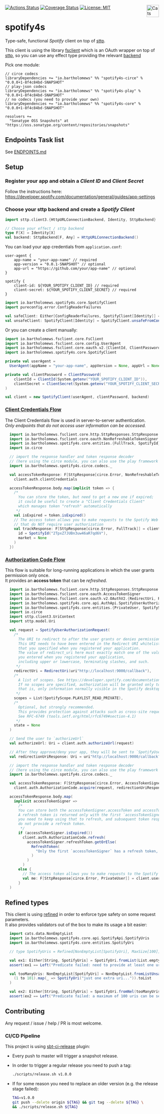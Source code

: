 [![Actions Status](https://github.com/bartholomews/spotify4s/workflows/build/badge.svg)](https://github.com/bartholomews/spotify4s/actions)
[![Coverage Status](https://coveralls.io/repos/github/bartholomews/spotify4s/badge.svg)](https://coveralls.io/github/bartholomews/spotify4s)
[![License: MIT](https://img.shields.io/badge/License-MIT-blue.svg)](https://github.com/bartholomews/spotify4s/blob/master/LICENSE)
<a href="https://typelevel.org/cats/"><img src="https://typelevel.org/cats/img/cats-badge.svg" height="40px" align="right" alt="Cats friendly" /></a>

# spotify4s
Type-safe, functional *Spotify* client on top of [sttp](https://sttp.softwaremill.com/en/stable).

This client is using the library [fsclient](https://github.com/bartholomews/fsclient)
which is an OAuth wrapper on top of [sttp](https://sttp.softwaremill.com/en/stable),
so you can use any effect type providing the relevant [backend](https://sttp.softwaremill.com/en/stable/backends/summary.html)

Pick one module:

```
// circe codecs
libraryDependencies += "io.bartholomews" %% "spotify4s-circe" % "0.0.0+1-8f4c84bd-SNAPSHOT"
// play-json codecs
libraryDependencies += "io.bartholomews" %% "spotify4s-play" % "0.0.0+1-8f4c84bd-SNAPSHOT"
// no codecs (you need to provide your own)
libraryDependencies += "io.bartholomews" %% "spotify4s-core" % "0.0.0+1-8f4c84bd-SNAPSHOT"

resolvers +=
  "Sonatype OSS Snapshots" at "https://oss.sonatype.org/content/repositories/snapshots"
```

## Endpoints Task list

See [ENDPOINTS.md](https://github.com/bartholomews/spotify4s/blob/master/ENDPOINTS.md)

## Setup

### Register your app and obtain a *Client ID* and *Client Secret*

Follow the instructions here: https://developer.spotify.com/documentation/general/guides/app-settings

### Choose your sttp backend and create a *Spotify Client*

```scala
import sttp.client3.{HttpURLConnectionBackend, Identity, SttpBackend}

// Choose your effect / sttp backend
type F[X] = Identity[X]
val backend: SttpBackend[F, Any] = HttpURLConnectionBackend()
```

You can load your app credentials from `application.conf`:

```
user-agent {
    app-name = "your-app-name" // required
    app-version = "0.0.1-SNAPSHOT" // optional
    app-url = "https://github.com/your/app-name" // optional
}

spotify {
    client-id: ${YOUR_SPOTIFY_CLIENT_ID} // required
    client-secret: ${YOUR_SPOTIFY_CLIENT_SECRET} // required
}
```

```scala
import io.bartholomews.spotify4s.core.SpotifyClient
import pureconfig.error.ConfigReaderFailures

val safeClient: Either[ConfigReaderFailures, SpotifyClient[Identity]] = SpotifyClient.fromConfig(backend)
val unsafeClient: SpotifyClient[Identity] = SpotifyClient.unsafeFromConfig(backend)
```

Or you can create a client manually:

```scala
import io.bartholomews.fsclient.core.FsClient
import io.bartholomews.fsclient.core.config.UserAgent
import io.bartholomews.fsclient.core.oauth.v2.{ClientId, ClientPassword, ClientSecret}
import io.bartholomews.spotify4s.core.SpotifyClient

private val userAgent =
  UserAgent(appName = "your-app-name", appVersion = None, appUrl = None)

private val clientPassword = ClientPassword(
    clientId = ClientId(System.getenv("YOUR_SPOTIFY_CLIENT_ID")),
    clientSecret = ClientSecret(System.getenv("YOUR_SPOTIFY_CLIENT_SECRET"))
)

val client = new SpotifyClient(userAgent, clientPassword, backend)
```

### [Client Credentials Flow](https://developer.spotify.com/documentation/general/guides/authorization-guide/#client-credentials-flow)

The Client Credentials flow is used in server-to-server authentication.  
*Only endpoints that do not access user information can be accessed.*

```scala
  import io.bartholomews.fsclient.core.http.SttpResponses.SttpResponse
  import io.bartholomews.fsclient.core.oauth.NonRefreshableTokenSigner
  import io.bartholomews.spotify4s.core.entities.{FullTrack, SpotifyId}
  import io.circe

  // import the response handler and token response decoder
  // (here using the circe module, you can also use the play framework or provide your own if using core module)
  import io.bartholomews.spotify4s.circe.codecs._

  val accessTokenResponse: F[SttpResponse[circe.Error, NonRefreshableTokenSigner]] =
    client.auth.clientCredentials

  accessTokenResponse.body.map(implicit token => {
    /*
      You can store the token, but need to get a new one if expired;
      it could be useful to create a "Client Credentials Client"
      which manages token "refresh" automatically
     */
    val isExpired = token.isExpired()
    // The access token allows you to make requests to the Spotify Web API endpoints
    // that do NOT require user authorization
    val trackResponse: F[SttpResponse[circe.Error, FullTrack]] = client.tracks.getTrack(
      id = SpotifyId("2TpxZ7JUBn3uw46aR7qd6V"),
      market = None
    )
  })
```

### [Authorization Code Flow](https://developer.spotify.com/documentation/general/guides/authorization-guide/#authorization-code-flow)

This flow is suitable for long-running applications in which the user grants permission only once.  
It provides an **access token** that can be *refreshed*.  

```scala
  import io.bartholomews.fsclient.core.http.SttpResponses.SttpResponse
  import io.bartholomews.fsclient.core.oauth.AccessTokenSigner
  import io.bartholomews.fsclient.core.oauth.v2.OAuthV2.{RedirectUri, RefreshToken}
  import io.bartholomews.spotify4s.core.api.AuthApi.SpotifyUserAuthorizationRequest
  import io.bartholomews.spotify4s.core.entities.{PrivateUser, SpotifyScope}
  import io.circe
  import sttp.client3.UriContext
  import sttp.model.Uri

  val request = SpotifyUserAuthorizationRequest(
    /*
      The URI to redirect to after the user grants or denies permission.
      This URI needs to have been entered in the Redirect URI whitelist
      that you specified when you registered your application.
      The value of redirect_uri here must exactly match one of the values
      you entered when you registered your application,
      including upper or lowercase, terminating slashes, and such.
     */
    redirectUri = RedirectUri(uri"http://localhost:9000/callback"),
    /*
      A list of scopes. See https://developer.spotify.com/documentation/general/guides/authorization-guide/#list-of-scopes
      If no scopes are specified, authorization will be granted only to access publicly available information:
      that is, only information normally visible in the Spotify desktop, web, and mobile players.
     */
    scopes = List(SpotifyScope.PLAYLIST_READ_PRIVATE),
    /*
      Optional, but strongly recommended.
      This provides protection against attacks such as cross-site request forgery.
      See RFC-6749 (tools.ietf.org/html/rfc6749#section-4.1)
     */
    state = None
  )

  // Send the user to `authorizeUrl`
  val authorizeUrl: Uri = client.auth.authorizeUrl(request)

  // After they approve/deny your app, they will be sent to `SpotifyUserAuthorizationRequest.redirectUri`, which should look something like:
  val redirectionUriResponse: Uri = uri"http://localhost:9000/callback?code=AQApD1DlOFSQ27NXtPeZTmTbWDe9j6HyqxJrOy"

  // import the response handler and token response decoder
  // (here using the circe module, you can also use the play framework or provide your own if using core module)
  import io.bartholomews.spotify4s.circe.codecs._

  val accessTokenResponse: F[SttpResponse[circe.Error, AccessTokenSigner]] =
    client.auth.AuthorizationCode.acquire(request, redirectionUriResponse)

  accessTokenResponse.body.map(
    implicit accessTokenSigner =>
      /*
      You can store both the accessTokenSigner.accessToken and accessTokenSigner.refreshToken.
      A refresh token is returned only with the first `accessTokenSigner` response,
      you need to keep using that to refresh, and subsequent token responses
      do not provide a refresh token.
       */
      if (accessTokenSigner.isExpired())
        client.auth.AuthorizationCode.refresh(
          accessTokenSigner.refreshToken.getOrElse(
            RefreshToken(
              "Only the first `accessTokenSigner` has a refresh token, I hope you still have that"
            )
          )
        )
      else {
        // The access token allows you to make requests to the Spotify Web API on behalf of a user:
        val me: F[SttpResponse[circe.Error, PrivateUser]] = client.users.me
      }
  )
```

## Refined types

This client is using [refined](https://github.com/fthomas/refined) in order to enforce type safety on some request parameters.   
It also provides validators out of the box to make its usage a bit easier:
```scala
  import cats.data.NonEmptyList
  import io.bartholomews.spotify4s.core.api.SpotifyApi.SpotifyUris
  import io.bartholomews.spotify4s.core.entities.SpotifyUri

  // type SpotifyUris = Refined[NonEmptyList[SpotifyUri], MaxSize[100]]

  val ex1: Either[String, SpotifyUris] = SpotifyUri.fromList(List.empty)
  assert(ex1 == Left("Predicate failed: need to provide at least one uri."))

  val tooManyUris: NonEmptyList[SpotifyUri] = NonEmptyList.fromListUnsafe(
    (1 to 101).map(_ => SpotifyUri("just one extra uri...")).toList
  )

  val ex2: Either[String, SpotifyUris] = SpotifyUri.fromNel(tooManyUris)
  assert(ex2 == Left("Predicate failed: a maximum of 100 uris can be set in one request."))
```

## Contributing

Any request / issue / help / PR is most welcome.

### CI/CD Pipeline

This project is using [sbt-ci-release](https://github.com/olafurpg/sbt-ci-release) plugin:
 - Every push to master will trigger a snapshot release.  
 - In order to trigger a regular release you need to push a tag:
 
    ```bash
    ./scripts/release.sh v1.0.0
    ```
 
 - If for some reason you need to replace an older version (e.g. the release stage failed):
 
    ```bash
    TAG=v1.0.0
    git push --delete origin ${TAG} && git tag --delete ${TAG} \
    && ./scripts/release.sh ${TAG}
    ```
